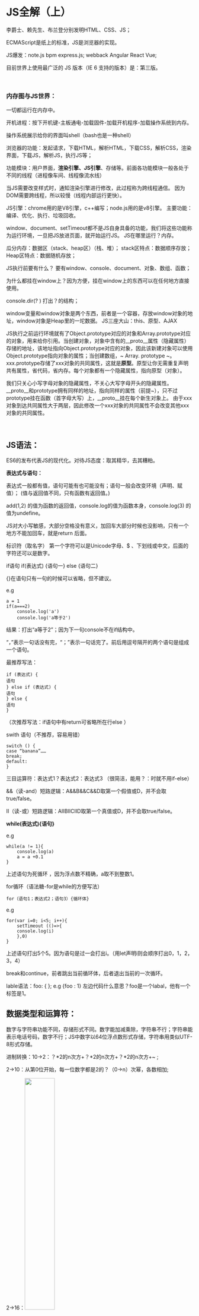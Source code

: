 # JS全解（上）

李爵士、赖先生、布兰登分别发明HTML、CSS、JS；

ECMAScript是纸上的标准，JS是浏览器的实现。

JS爆发：note.js bpm express.js; webback Angular React Vue;

目前世界上使用最广泛的 JS 版本（IE 6 支持的版本）是：第三版。

<br>

### 内存图与JS世界： 

一切都运行在内存中。

开机进程：按下开机键-主板通电-加载固件-加载开机程序-加载操作系统到内存。

操作系统展示给你的界面叫shell（bash也是一种shell）

浏览器的功能：发起请求，下载HTML，解析HTML，下载CSS，解析CSS，渲染界面，下载JS，解析JS，执行JS等；

功能模块：用户界面，**渲染引擎、JS引擎**、存储等。前面各功能模块一般各处于不同的线程（进程像车间、线程像流水线）

当JS需要改变样式时，通知渲染引擎进行修改，此过程称为跨线程通信。
因为DOM需要跨线程，所以较慢（线程内部运行更快）。

JS引擎：chrome用的是V8引擎，c++编写；node.js用的是v8引擎。
主要功能：编译、优化、执行、垃圾回收。

window、document、setTimeout都不是JS自身具备的功能，我们将这些功能称为运行环境，一旦把JS放进页面，就开始运行JS。
JS在哪里运行？内存。

瓜分内存：数据区（stack、heap区）（栈、堆）； stack区特点：数据顺序存放；Heap区特点：数据随机存放；

JS执行前要有什么？
要有window、console、document、对象、数组、函数；

为什么都挂在window上？因为方便，挂在window上的东西可以在任何地方直接使用。

console.dir(? ) 打出？的结构；

window变量和window对象是两个东西，前者是一个容器，存放window对象的地址，window对象是Heap里的一坨数据。
JS三座大山：this、原型、AJAX

JS执行之前运行环境就有了Object.prototype对应的对象和Array.prototype对应的对象，用来给你引用。当创建对象，对象中含有的__proto__属性（隐藏属性）存储的地址，该地址指向Object.prototype对应的对象，因此该新建对象可以使用Object.prototype指向对象的属性；当创建数组，~ Array. prototype ~。
xxx.prototype存储了xxx对象的共同属性，这就是**原型**。原型让你无需重复声明共有属性，省代码，省内存。每个对象都有一个隐藏属性，指向原型（对象）。

我们只关心小写字母对象的隐藏属性，不关心大写字母开头的隐藏属性。__proto__和prototype拥有同样的地址，指向同样的属性（前提~），只不过prototype挂在函数（首字母大写）上，__proto__挂在每个新生对象上。
由于xxx对象到达共同属性大于两层，因此修改一个xxx对象的共同属性不会改变其他xxx对象的共同属性。

<br>

## JS语法：

ES6的发布代表JS的现代化。对待JS态度：取其精华，去其糟粕。

**表达式与语句：**

表达式一般都有值，语句可能有也可能没有；语句一般会改变环境（声明、赋值）； (值与返回值不同，只有函数有返回值。)

add(1,2) 的值为函数的返回值，console.log的值为函数本身，console.log(3) 的值为undefine。

JS对大小写敏感，大部分空格没有意义，加回车大部分时候也没影响，只有一个地方不能加回车，就是return 后面。

标识符（取名字） 第一个字符可以是Unicode字母、$ 、下划线或中文，后面的字符还可以是数字。

if语句
if(表达式) {语句一} else {语句二}

{}在语句只有一句的时候可以省略，但不建议。

e.g  
``` 
a = 1
if(a===2)
    console.log('a')
    console.log('a等于2')
```
结果：打出“a等于2”；因为下一句console不在if结构中。

“，”表示一句话没有完，“；”表示一句话完了。前后用逗号隔开的两个语句是组成一个语句。

最推荐写法：
```
if (表达式) {
语句
} else if (表达式) {
语句
} else {
语句
}
```
（次推荐写法：if语句中有return可省略所在行else ）

swith 语句（不推荐，容易用错）
```
switch () {
case “banana”……
break;
default:
}
```
三目运算符：表达式1？表达式2：表达式3 （很简洁，能用？：时就不用if-else）

&&（读-and）短路逻辑：A&&B&&C&&D取第一个假值或D，并不会取true/false。

II（读-或）短路逻辑：AIIBIICIID取第一个真值或D，并不会取true/false。

**while(表达式){语句}**

e.g
```
while(a != 1){
    console.log(a)
    a = a +0.1
}
```
上述语句为死循环 ，因为浮点数不精确，a取不到整数1。

for循环（语法糖-for是while的方便写法）

`for（语句1；表达式2；语句3）{循环体}`

e.g 
```
for(var i=0; i<5; i++){
    setTimeout (()=>{
    console.log(i)
    },0)
}
```
上述语句打出5个5。因为语句是过一会打出i。（用let声明i则会顺序打出0，1，2，3，4）

break和continue，前者跳出当前循环体，后者退出当前的一次循环。

lable语法：foo: { };
e.g {foo : 1} 左边代码什么意思？foo是一个labal，他有一个标签是1。

## 数据类型和运算符：
数字与字符串功能不同，存储形式不同。数字能加减乘除，字符串不行；字符串能表示电话号码，数字不行；JS中数字以64位浮点数形式存储，字符串用类似UTF-8形式存储。

进制转换：10→2：？*2的n次方+？*2的n次方+？*2的n次方+~ ;

2→10：从第0位开始，每一位数字都是2的？（0→n）次幂，各数相加;

2→16：<img src="/picture/transfer.jpg" width=40%/>

计算机程序员模式（HEX表示16进制；BIN表示2进制；OCT表示8进制；DEC表示10进制）

如何存储数字字符：编号，然后存储编号。

用0~127表示所有符号：48-0	65-A  97-a （48到57表示数字）；

GB2312用0000~FFFF表示汉字：一个16进制是4个0/1位，FFFF就是16位，也就是2个字节。

微软推出GBK（国标扩）；Unicode（万国码）：三个字节；UTF-8：字母汉字等采用不同存法，节省空间。

计算机不能区分你存储的是数字还是字符，需要用后缀等方法来告诉计算机。

<br>

### JS中的数据类型：
(8种)number string bool symbol  undefined null  object （四基两空一对象)

bigint(新增，提供了一种方法来表示大于 2^53 - 1 的整数。)

数组、函数、日期都不是数据类型，它们都属于object。

number特殊值：0、+0、-0 ；1/0=+∞(infinity)，1/+0=+∞，1/-0=-∞。

NaN（not a number）表示不能表示的数字，NaN本身是一个数字。NaN === NaN（False）。

64位存储一个number：符号占1位，指数占11位（-1023~1024）,有效数字占52位（开头的1省略）。

e.g  0.625如何存储：0.625=0.5+0.125 =1*2(-1)+1*2(-3)=0.101=1.01*(-1)=0  -1  01。

范围和精度：max（1e308）、min（5e-324）；精度：53个二进制位表示有效数字，2^53对应10进制是9后面15个零。

字符串：JS中每个字符两个字节，所用为阉割版UTF-8。

引号不属于字符串的一部分，就像书名号不属于书名的部分。

引号中打引号：引入斜杠\（转义）或 结合引号、双引号、反引号。

在字符串里回车：用反引号将字符串包住。

转义：用另一种写法表示你想要的东西。
```
\'表示'
\"表示"
\n表示换行
\r表示回车
\t表示tab制表符
\\表示\
\uFFFF表示对应的Unicode字符
\xFF表示前256个Unicode字符
```

只有对象有属性，其他数据类型没有。 但由于某些原因，这里学习字符串属性：

字符串长度：string.length (‘’ 与‘ ’不同，‘ ’长度为1，“//////”长度为3)

通过下标读取长度：string[index]，注意index从0开始。

base64转码：window.btoa编码，window.atob反编码。

JS中五个falsy值（即相当于false但又不是false的值）：**undefined null 0 NaN  ‘’**。

#### 三种变量声明方式：

var （旧的不好用的方式）

let （新的更合理的方式）

const a=1 （声明时必须赋值，且所赋值不能更改）（声明常量）

a=1（错误的声明方式）

let、const声明：遵循块作用域，即使用范围不能超出{}；不能重复声明（同一作用域）；可以赋值可以不赋值；全局声明的let变量，不会变成window的属性；for循环配合let有奇效。

变量在声明的时候既指定了值又指定了类型。

#### 类型转换：

刻板方法：String(n)  Number(n)  Boolean(n)  n.tostring()

推荐方法：n+’’  n-0  !!n

 
